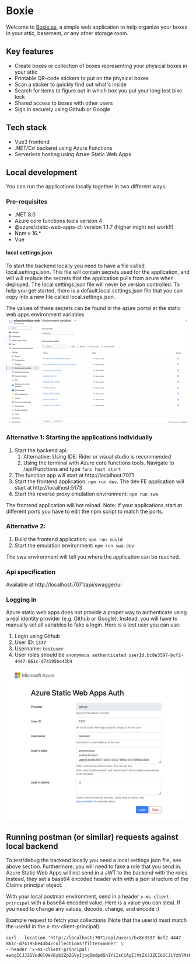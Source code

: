 # Boxie

Welcome to [Boxie.se](https://www.boxie.se), a simple web application to help organize your boxes in your attic, basement, or any other storage room.

## Key features
* Create boxes or collection of boxes representing your physical boxes in your attic
* Printable QR-code stickers to put on the physical boxes  
* Scan a sticker to quickly find out what's inside  
* Search for items to figure out in which box you put your long lost bike lock  
* Shared access to boxes with other users 
* Sign in securely using Github or Google 

## Tech stack

* Vue3 frontend
* .NET/C# backend using Azure Functions
* Serverless hosting using Azure Static Web Apps

## Local development

You can run the applications locally together in two different ways.

### Pre-requisites
* .NET 8.0
* Azure core functions tools version 4
* @azure/static-web-apps-cli version 1.1.7 (higher might not work!!)
* Npm v 16.*
* Vue

#### local.settings.json
To start the backend locally you need to have a file called local.settings.json. This file will contain secrets used for the application, and will will replace the secrets that the application pulls from azure when deployed. The local.settings.json file will never be version controlled. To help you get started, there is a default.local.settings.json file that you can copy into a new file called local.settings.json. 

The values of these secrets can be found in the azure portal at the static web apps environment variables
![Example](image-1.png)

### Alternative 1: Starting the applications individually
1. Start the backend api: 
    1. Alternative: Using IDE: Rider or visual studio is recommended
    2. Using the terminal with Azure core functions tools. Navigate to /api/Functions and type ```func host start```
2. The function app will start at http://localhost:7071
3. Start the frontend application: ```npm run dev```. The dev FE application will start at http://localhost:5173
4. Start the reverse proxy emulation environment: ```npm run swa```

The frontend application will hot reload. Note: If your applications start at different ports you have to edit the npm script to match the ports.

### Alternative 2: 
1. Build the frontend application: ```npm run build```
2. Start the emulation environment: ```npm run swa-dev```

The swa environment will tell you where the application can be reached.


### Api specification
Available at http://localhost:7071/api/swagger/ui  

### Logging in

Azure static web apps does not provide a proper way to authenticate using a real identity provider (e.g. Github or Google). Instead, you will have to manually set all variables to fake a login. Here is a test user you can use:

1. Login using Github  
2. User ID: ```1337```
3. Username: ```testuser```
3. User roles should be ```
anonymous
authenticated
userId.bc8e3597-bcf2-4447-861c-d74195be43b4 ```


![Example](image.png)

## Running postman (or similar) requests against local backend

To test/debug the backend locally you need a local.settings.json file, see above section. Furthermore, you will need to fake a role that you send in. Azure Static Web Apps will not send in a JWT to the backend with the roles. Instead, they set a base64 encoded header with with a json structure of the Claims principal object. 

With your local postman environment, send in a header ```x-ms-client-principal``` with a base64 encoded value. Here is a value you can steal. If you need to change any values, decode, change, and encode :) 

Example request to fetch your collections (Note that the userId must match the userId in the x-ms-client-principal)
```
curl --location 'http://localhost:7071/api/users/bc8e3597-bcf2-4447-861c-d74195be43b4/collections?filter=owner' \
--header 'x-ms-client-principal: ewogICJJZGVudGl0eVByb3ZpZGVyIjogImdpdGh1YiIsCiAgIlVzZXJJZCI6ICJiYzhlMzU5Ny1iY2YyLTQ0NDctODYxYy1kNzQxOTViZTQzYjQiLAogICJVc2VyRGV0YWlscyI6ICJ0ZXN0X3VzZXIiLAogICJVc2VyUm9sZXMiOiBbCiAgICAiYW5vbnltb3VzIiwKICAgICJhdXRoZW50aWNhdGVkIiwKICAgICJ1c2VySWQuYmM4ZTM1OTctYmNmMi00NDQ3LTg2MWMtZDc0MTk1YmU0M2I0IgogIF0KfQ=='
```

